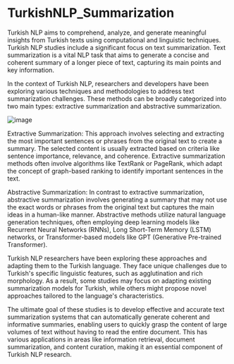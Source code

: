 # TurkishNLP_Summarization
Turkish NLP aims to comprehend, analyze, and generate meaningful insights from Turkish texts using computational and linguistic techniques.
Turkish NLP studies include a significant focus on text summarization. Text summarization is a vital NLP task that aims to generate a concise and coherent summary of a longer piece of text, capturing its main points and key information.

In the context of Turkish NLP, researchers and developers have been exploring various techniques and methodologies to address text summarization challenges. These methods can be broadly categorized into two main types: extractive summarization and abstractive summarization.

![image](https://github.com/anilkus/TurkishNLP_Summarization/assets/16832969/828669b3-1483-4535-ad63-bdacc29581bc)


Extractive Summarization: This approach involves selecting and extracting the most important sentences or phrases from the original text to create a summary. The selected content is usually extracted based on criteria like sentence importance, relevance, and coherence. Extractive summarization methods often involve algorithms like TextRank or PageRank, which adapt the concept of graph-based ranking to identify important sentences in the text.

Abstractive Summarization: In contrast to extractive summarization, abstractive summarization involves generating a summary that may not use the exact words or phrases from the original text but captures the main ideas in a human-like manner. Abstractive methods utilize natural language generation techniques, often employing deep learning models like Recurrent Neural Networks (RNNs), Long Short-Term Memory (LSTM) networks, or Transformer-based models like GPT (Generative Pre-trained Transformer).

Turkish NLP researchers have been exploring these approaches and adapting them to the Turkish language. They face unique challenges due to Turkish's specific linguistic features, such as agglutination and rich morphology. As a result, some studies may focus on adapting existing summarization models for Turkish, while others might propose novel approaches tailored to the language's characteristics.

The ultimate goal of these studies is to develop effective and accurate text summarization systems that can automatically generate coherent and informative summaries, enabling users to quickly grasp the content of large volumes of text without having to read the entire document. This has various applications in areas like information retrieval, document summarization, and content curation, making it an essential component of Turkish NLP research.
